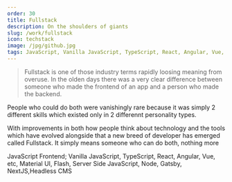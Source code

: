 ```yaml
---
order: 30
title: Fullstack
description: On the shoulders of giants
slug: /work/fullstack
icon: techstack
image: /jpg/github.jpg
tags: JavaScript, Vanilla JavaScript, TypeScript, React, Angular, Vue, etc, Material UI, Flash, Server Side JavaScript, Node, Gatsby, NextJS, Headless CMS
---
```


> Fullstack is one of those industry terms rapidly loosing meaning from overuse. In the olden days there was a very clear difference between someone who made the frontend of an app and a person who made the backend. 

People who could do both were vanishingly rare because it was simply 2 different skills which existed only in 2 differennt personality types.

With improvements in both how people think about technology and the tools which have evolved alongside that a new breed of developer has emerged called Fullstack. It simply means someone who can do both, nothing more

JavaScript Frontend; Vanilla JavaScript, TypeScript, React, Angular, Vue, etc, Material UI, Flash, Server Side JavaScript, Node, Gatsby, NextJS,Headless CMS
